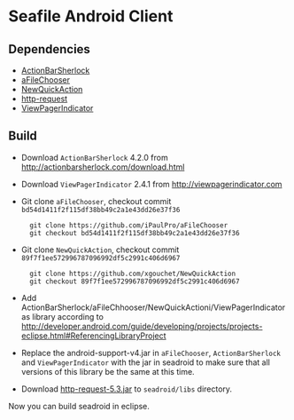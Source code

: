 # Seafile Android Client

## Dependencies

* [ActionBarSherlock](https://github.com/JakeWharton/ActionBarSherlock)
* [aFileChooser](https://github.com/iPaulPro/aFileChooser)
* [NewQuickAction](https://github.com/haiwen/NewQuickAction)
* [http-request](https://github.com/kevinsawicki/http-request)
* [ViewPagerIndicator](https://github.com/JakeWharton/Android-ViewPagerIndicator)

## Build

- Download `ActionBarSherlock` 4.2.0 from http://actionbarsherlock.com/download.html
- Download `ViewPagerIndicator` 2.4.1 from http://viewpagerindicator.com
- Git clone `aFileChooser`, checkout commit `bd54d1411f2f115df38bb49c2a1e43dd26e37f36`

        git clone https://github.com/iPaulPro/aFileChooser
        git checkout bd54d1411f2f115df38bb49c2a1e43dd26e37f36

- Git clone `NewQuickAction`, checkout commit `89f7f1ee572996787096992df5c2991c406d6967`

        git clone https://github.com/xgouchet/NewQuickAction
        git checkout 89f7f1ee572996787096992df5c2991c406d6967

- Add ActionBarSherlock/aFileChhooser/NewQuickActioni/ViewPagerIndicator as library according to <http://developer.android.com/guide/developing/projects/projects-eclipse.html#ReferencingLibraryProject>

- Replace the android-support-v4.jar in `aFileChooser`, `ActionBarSherlock` and `ViewPagerIndicator` with the jar in seadroid to make sure that all versions of this library be the same at this time.

- Download [http-request-5.3.jar](http://mvnrepository.com/artifact/com.github.kevinsawicki/http-request/5.3) to `seadroid/libs` directory.

Now you can build seadroid in eclipse.
